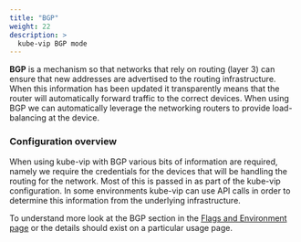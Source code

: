 ```yaml
---
title: "BGP"
weight: 22
description: >
  kube-vip BGP mode
---
```


**BGP** is a mechanism so that networks that rely on routing (layer 3) can ensure that new addresses are advertised to the routing infrastructure. When this information has been updated it transparently means that the router will automatically forward traffic to the correct devices. When using BGP we can automatically leverage the networking routers to provide load-balancing at the device. 

### Configuration overview

When using kube-vip with BGP various bits of information are required, namely we require the credentials for the devices that will be handling the routing for the network. Most of this is passed in as part of the kube-vip configuration. In some environments kube-vip can use API calls in order to determine this information from the underlying infrastructure. 

To understand more look at the BGP section in the [Flags and Environment page](/docs/installation/flags/) or the details should exist on a particular usage page.
